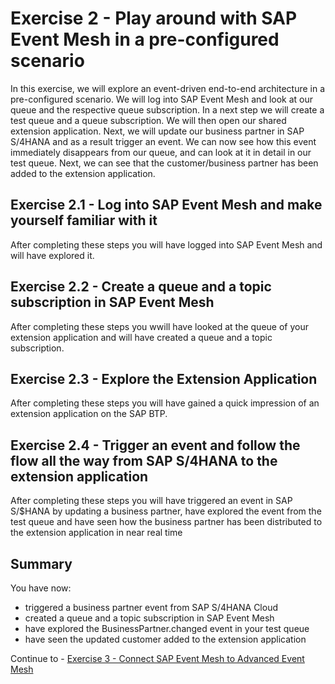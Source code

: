 # Exercise 2 - Play around with SAP Event Mesh in a pre-configured scenario


In this exercise, we will explore an event-driven end-to-end architecture in a pre-configured scenario. We will log into SAP Event Mesh and look at our queue and the respective queue subscription. In a next step we will create a test queue and a queue subscription. We will then open our shared extension application. Next, we will update our business partner in SAP S/4HANA and as a result trigger an event. We can now see how this event immediately disappears from our queue, and can look at it in detail in our test queue. Next, we can see that the customer/business partner has been added to the extension application.

## Exercise 2.1 - Log into SAP Event Mesh and make yourself familiar with it

After completing these steps you will have logged into SAP Event Mesh and will have explored it.

## Exercise 2.2 - Create a queue and a topic subscription in SAP Event Mesh

After completing these steps you wwill have looked at the queue of your extension application and will have created a queue and a topic subscription.

## Exercise 2.3 - Explore the Extension Application

After completing these steps you will have gained a quick impression of an extension application on the SAP BTP.

## Exercise 2.4 - Trigger an event and follow the flow all the way from SAP S/4HANA to the extension application

After completing these steps you will have triggered an event in SAP S/$HANA by updating a business partner, have explored the event from the test queue and have seen how the business partner has been distributed to the extension application in near real time

## Summary

You have now:

- triggered a business partner event from SAP S/4HANA Cloud
- created a queue and a topic subscription in SAP Event Mesh
- have explored the BusinessPartner.changed event in your test queue
- have seen the updated customer added to the extension application

Continue to - [Exercise 3 - Connect SAP Event Mesh to Advanced Event Mesh](../ex3/README.md)
